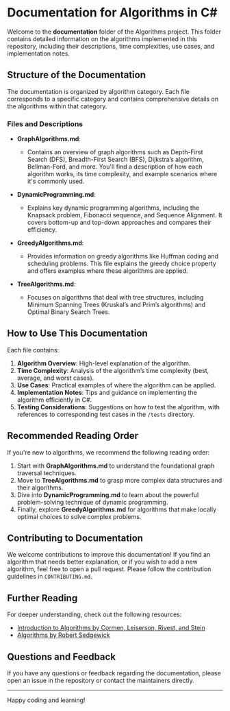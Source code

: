 # Documentation for Algorithms in C#

Welcome to the **documentation** folder of the Algorithms project. This folder contains detailed information on the algorithms implemented in this repository, including their descriptions, time complexities, use cases, and implementation notes.

## Structure of the Documentation

The documentation is organized by algorithm category. Each file corresponds to a specific category and contains comprehensive details on the algorithms within that category.

### Files and Descriptions

- **GraphAlgorithms.md**:
    - Contains an overview of graph algorithms such as Depth-First Search (DFS), Breadth-First Search (BFS), Dijkstra’s algorithm, Bellman-Ford, and more. You'll find a description of how each algorithm works, its time complexity, and example scenarios where it's commonly used.

- **DynamicProgramming.md**:
    - Explains key dynamic programming algorithms, including the Knapsack problem, Fibonacci sequence, and Sequence Alignment. It covers bottom-up and top-down approaches and compares their efficiency.

- **GreedyAlgorithms.md**:
    - Provides information on greedy algorithms like Huffman coding and scheduling problems. This file explains the greedy choice property and offers examples where these algorithms are applied.

- **TreeAlgorithms.md**:
    - Focuses on algorithms that deal with tree structures, including Minimum Spanning Trees (Kruskal’s and Prim’s algorithms) and Optimal Binary Search Trees.

## How to Use This Documentation

Each file contains:
1. **Algorithm Overview**: High-level explanation of the algorithm.
2. **Time Complexity**: Analysis of the algorithm’s time complexity (best, average, and worst cases).
3. **Use Cases**: Practical examples of where the algorithm can be applied.
4. **Implementation Notes**: Tips and guidance on implementing the algorithm efficiently in C#.
5. **Testing Considerations**: Suggestions on how to test the algorithm, with references to corresponding test cases in the `/tests` directory.

## Recommended Reading Order

If you're new to algorithms, we recommend the following reading order:
1. Start with **GraphAlgorithms.md** to understand the foundational graph traversal techniques.
2. Move to **TreeAlgorithms.md** to grasp more complex data structures and their algorithms.
3. Dive into **DynamicProgramming.md** to learn about the powerful problem-solving technique of dynamic programming.
4. Finally, explore **GreedyAlgorithms.md** for algorithms that make locally optimal choices to solve complex problems.

## Contributing to Documentation

We welcome contributions to improve this documentation! If you find an algorithm that needs better explanation, or if you wish to add a new algorithm, feel free to open a pull request. Please follow the contribution guidelines in `CONTRIBUTING.md`.

## Further Reading

For deeper understanding, check out the following resources:
- [Introduction to Algorithms by Cormen, Leiserson, Rivest, and Stein](https://mitpress.mit.edu/books/introduction-algorithms)
- [Algorithms by Robert Sedgewick](https://www.cs.princeton.edu/~rs/)

## Questions and Feedback

If you have any questions or feedback regarding the documentation, please open an issue in the repository or contact the maintainers directly.

---

Happy coding and learning!
